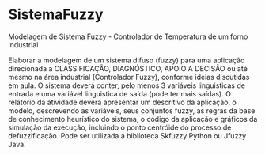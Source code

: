 # SistemaFuzzy
Modelagem de Sistema Fuzzy - Controlador de Temperatura de um forno industrial

Elaborar a modelagem de um sistema difuso (fuzzy) para uma aplicação direcionada a CLASSIFICAÇÃO, DIAGNÓSTICO, APOIO A DECISÃO ou até mesmo na área industrial (Controlador Fuzzy), conforme ideias discutidas em aula. O sistema deverá conter, pelo menos 3 variáveis linguisticas de entrada e uma variável linguistica de saída (pode ter mais saídas). O relatório da atividade deverá apresentar um descritivo da aplicação, o modelo, descrevendo as variáveis, seus conjuntos fuzzy, as regras da base de conhecimento heurístico do sistema, o código da aplicação e gráficos da simulação da execução, incluindo o ponto centróide do processo de defuzzificação. Pode ser utilizada a biblioteca Skfuzzy Python ou Jfuzzy Java. 
